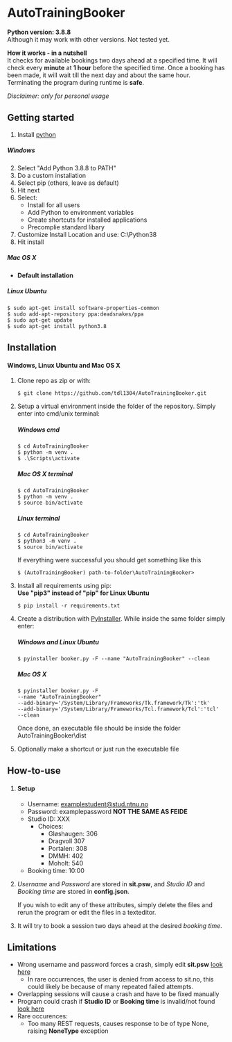 # AutoTrainingBooker
**Python version: 3.8.8**  
Although it may work with other versions. Not tested yet.  
  
**How it works - in a nutshell**  
It checks for available bookings two days ahead at a specified time. 
It will check every **minute** at **1 hour** before the specified time. Once a booking has been made, it will wait till the next day and about the same hour. Terminating the program during runtime is **safe**.  
  
*Disclaimer: only for personal usage* 
## Getting started
1. Install [python](https://www.python.org/downloads/release/python-388/) 
##### Windows 
2. Select "Add Python 3.8.8 to PATH"
3. Do a custom installation
4. Select pip (others, leave as default)
5. Hit next
6. Select:
   * Install for all users
   * Add Python to environment variables
   * Create shortcuts for installed applications
   * Precomplie standard libary
7. Customize Install Location and use: C:\Python38
8. Hit install

##### Mac OS X
* **Default installation**
##### Linux Ubuntu
    $ sudo apt-get install software-properties-common
    $ sudo add-apt-repository ppa:deadsnakes/ppa
    $ sudo apt-get update
    $ sudo apt-get install python3.8
## Installation
#### Windows, Linux Ubuntu and Mac OS X
1. Clone repo as zip or with: 

   ```
   $ git clone https://github.com/tdl1304/AutoTrainingBooker.git
   ```
2. Setup a virtual environment inside the folder of the repository.
    Simply enter into cmd/unix terminal:
    ##### Windows cmd
     ```
   $ cd AutoTrainingBooker
   $ python -m venv .
   $ .\Scripts\activate
   ```
   ##### Mac OS X terminal
     ```
   $ cd AutoTrainingBooker
   $ python -m venv .
   $ source bin/activate
   ```
   ##### Linux terminal
     ```
   $ cd AutoTrainingBooker
   $ python3 -m venv .
   $ source bin/activate
   ```
   If everything were successful you should get something like this
   ```
   $ (AutoTrainingBooker) path-to-folder\AutoTrainingBooker>
   ```
3. Install all requirements using pip:  
**Use "pip3" instead of "pip" for Linux Ubuntu**
    ```
   $ pip install -r requirements.txt
   ```
   
4. Create a distribution with [PyInstaller](https://pypi.org/project/pyinstaller/).
While inside the same folder simply enter:
   ##### Windows and Linux Ubuntu
   ```
   $ pyinstaller booker.py -F --name "AutoTrainingBooker" --clean
   ```
   ##### Mac OS X
   ```
   $ pyinstaller booker.py -F 
   --name "AutoTrainingBooker" 
   --add-binary='/System/Library/Frameworks/Tk.framework/Tk':'tk'
   --add-binary='/System/Library/Frameworks/Tcl.framework/Tcl':'tcl' 
   --clean
   ```
   Once done, an executable file should be inside the folder AutoTrainingBooker\dist
5. Optionally make a shortcut or just run the executable file  

## How-to-use
1. #### Setup
   * Username: examplestudent@stud.ntnu.no
   * Password: examplepassword **NOT THE SAME AS FEIDE**
   * Studio ID: XXX
     * Choices: 
        * Gløshaugen: 306
        * Dragvoll 307
        * Portalen: 308
        * DMMH: 402 
        * Moholt: 540
   * Booking time: 10:00
2. *Username* and *Password* are stored in **sit.psw**, and *Studio ID* 
    and *Booking time* are stored in **config.json**.  
  
    If you wish to edit any of these attributes, simply delete the files and rerun the program or edit the files in a texteditor.
3. It will try to book a session two days ahead at the desired *booking time*.

## Limitations
* Wrong username and password forces a crash, simply edit **sit.psw** [look here](#how-to-use)
  * In rare occurrences, the user is denied from access to sit.no, this could likely be because of many repeated failed attempts.
* Overlapping sessions will cause a crash and have to be fixed manually
* Program could crash if **Studio ID** or **Booking time** is invalid/not found [look here](#how-to-use)
* Rare occurences:
    * Too many REST requests, causes response to be of type None, raising **NoneType** exception


